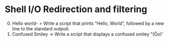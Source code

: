 # Shell I/O Redirection and filtering
0. Hello world- > Write a script that prints “Hello, World”, followed by a new line to the standard outputi.
1. Confused Smiley -> Write a script that displays a confused smiley "(Ôo)'
